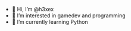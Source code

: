 - 👋 Hi, I’m @h3xex
- 👀 I’m interested in gamedev and programming
- 🌱 I’m currently learning Python

<!---
h3xex/h3xex is a ✨ special ✨ repository because its `README.md` (this file) appears on your GitHub profile.
You can click the Preview link to take a look at your changes.
--->
